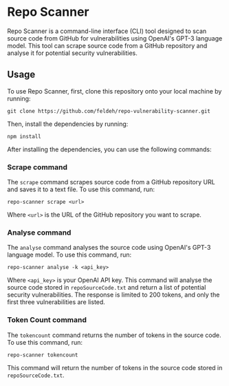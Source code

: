 # Repo Scanner

Repo Scanner is a command-line interface (CLI) tool designed to scan source code from GitHub for vulnerabilities using OpenAI's GPT-3 language model. This tool can scrape source code from a GitHub repository and analyse it for potential security vulnerabilities.

## Usage

To use Repo Scanner, first, clone this repository onto your local machine by running:

```
git clone https://github.com/feldeh/repo-vulnerability-scanner.git
```

Then, install the dependencies by running:

```
npm install
```

After installing the dependencies, you can use the following commands:

### Scrape command

The `scrape` command scrapes source code from a GitHub repository URL and saves it to a text file. To use this command, run:

```
repo-scanner scrape <url>
```

Where `<url>` is the URL of the GitHub repository you want to scrape.

### Analyse command

The `analyse` command analyses the source code using OpenAI's GPT-3 language model. To use this command, run:

```
repo-scanner analyse -k <api_key>
```

Where `<api_key>` is your OpenAI API key. This command will analyse the source code stored in `repoSourceCode.txt` and return a list of potential security vulnerabilities. The response is limited to 200 tokens, and only the first three vulnerabilities are listed.

### Token Count command

The `tokencount` command returns the number of tokens in the source code. To use this command, run:

```
repo-scanner tokencount
```

This command will return the number of tokens in the source code stored in `repoSourceCode.txt`.
